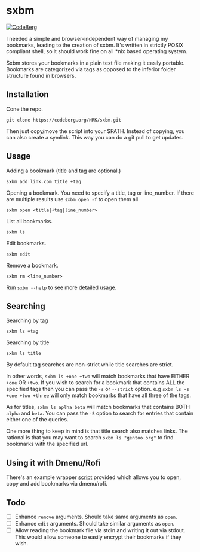 # sxbm

[![CodeBerg](https://img.shields.io/badge/Hosted_at-Codeberg-%232185D0?style=flat-square&logo=CodeBerg)](https://codeberg.org/NRK/sxbm)

I needed a simple and browser-independent way of managing my bookmarks, leading to the creation of sxbm.
It's written in strictly POSIX compliant shell, so it should work fine on all \*nix based operating system.

Sxbm stores your bookmarks in a plain text file making it easily portable.
Bookmarks are categorized via tags as opposed to the inferior folder structure found in browsers.

## Installation

Cone the repo.
```
git clone https://codeberg.org/NRK/sxbm.git
```

Then just copy/move the script into your $PATH.
Instead of copying, you can also create a symlink. This way you can do a git pull to get updates.

## Usage

Adding a bookmark (title and tag are optional.)
```
sxbm add link.com title +tag
```

Opening a bookmark. You need to specify a title, tag or line\_number.
If there are multiple results use `sxbm open -f` to open them all.
```
sxbm open <title|+tag|line_number>
```

List all bookmarks.
```
sxbm ls
```

Edit bookmarks.
```
sxbm edit
```

Remove a bookmark.
```
sxbm rm <line_number>
```

Run `sxbm --help` to see more detailed usage.

## Searching

Searching by tag
```
sxbm ls +tag
```

Searching by title
```
sxbm ls title
```

By default tag searches are non-strict while title searches are strict.

In other words, `sxbm ls +one +two` will match bookmarks that have EITHER
`+one` OR `+two`. If you wish to search for a bookmark that contains ALL the
specified tags then you can pass the `-s` or `--strict` option.
e.g `sxbm ls -s +one +two +three` will only match bookmarks that have all three
of the tags.

As for titles, `sxbm ls aplha beta` will match bookmarks that contains BOTH
`alpha` and `beta`. You can pass the `-S` option to search for entries that
contain either one of the queries.

One more thing to keep in mind is that title search also matches links. The
rational is that you may want to search `sxbm ls "gentoo.org"` to find
bookmarks with the specified url.

## Using it with Dmenu/Rofi

There's an example wrapper [script](extra/sxbm_dmenu) provided which allows you
to open, copy and add bookmarks via dmenu/rofi.

## Todo

- [ ] Enhance `remove` arguments. Should take same arguments as `open`.
- [ ] Enhance `edit` arguments. Should take similar arguments as `open`.
- [ ] Allow reading the bookmark file via stdin and writing it out via stdout.
      This would allow someone to easily encrypt their bookmarks if they wish.
